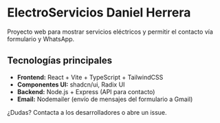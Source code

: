 # ElectroServicios Daniel Herrera

Proyecto web para mostrar servicios eléctricos y permitir el contacto vía formulario y WhatsApp.

## Tecnologías principales
- **Frontend:** React + Vite + TypeScript + TailwindCSS
- **Componentes UI:** shadcn/ui, Radix UI
- **Backend:** Node.js + Express (API para contacto)
- **Email:** Nodemailer (envío de mensajes del formulario a Gmail)


¿Dudas? Contacta a los desarrolladores o abre un issue.
